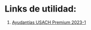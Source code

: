 # Links de utilidad:
1. [Ayudantías USACH Premium 2023-1](https://youtube.com/playlist?list=PL3Bv2PSzLkSnkDIbJj3xqY3bzIwtEjqBn)